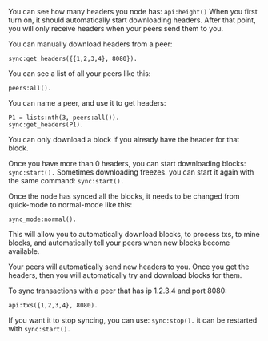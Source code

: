 
You can see how many headers you node has:
`api:height()`
When you first turn on, it should automatically start downloading headers. After that point, you will only receive headers when your peers send them to you.

You can manually download headers from a peer:
```
sync:get_headers({{1,2,3,4}, 8080}).
```

You can see a list of all your peers like this:
```
peers:all().
```
You can name a peer, and use it to get headers:
```
P1 = lists:nth(3, peers:all()).
sync:get_headers(P1).
```

You can only download a block if you already have the header for that block.

Once you have more than 0 headers, you can start downloading blocks:
`sync:start().`
Sometimes downloading freezes. you can start it again with the same command:
`sync:start().`

Once the node has synced all the blocks, it needs to be changed from quick-mode to normal-mode like this:
```
sync_mode:normal().
```
This will allow you to automatically download blocks, to process txs, to mine blocks, and automatically tell your peers when new blocks become available.

Your peers will automatically send new headers to you. Once you get the headers, then you will automatically try and download blocks for them.

To sync transactions with a peer that has ip 1.2.3.4 and port 8080:
```
api:txs({1,2,3,4}, 8080).
```

If you want it to stop syncing, you can use:
```sync:stop().```
it can be restarted with
```sync:start().```